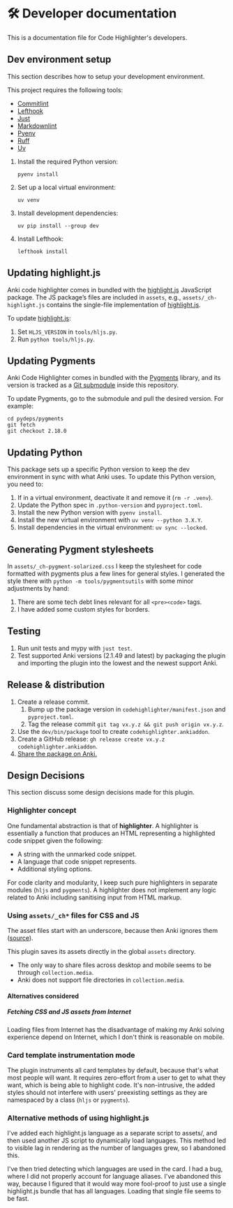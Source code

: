 # 🛠️ Developer documentation

This is a documentation file for Code Highlighter's developers.

## Dev environment setup

This section describes how to setup your development environment.

This project requires the following tools:

- [Commitlint]
- [Lefthook]
- [Just]
- [Markdownlint]
- [Pyenv]
- [Ruff]
- [Uv]

1. Install the required Python version:

   ```shell
   pyenv install
   ```

1. Set up a local virtual environment:

   ```shell
   uv venv
   ```

1. Install development dependencies:

   ```shell
   uv pip install --group dev
   ```

1. Install Lefthook:

   ```shell
   lefthook install
   ```

## Updating highlight.js

Anki code highlighter comes in bundled with the [highlight.js][hljs] JavaScript
package. The JS package’s files are included in `assets`, e.g.,
`assets/_ch-highlight.js` contains the single-file implementation of
[highlight.js][hljs].

To update [highlight.js][hljs]:

1. Set `HLJS_VERSION` in `tools/hljs.py`.
1. Run `python tools/hljs.py`.

## Updating Pygments

Anki Code Highlighter comes in bundled with the [Pygments] library, and its
version is tracked as a [Git
submodule](https://git-scm.com/book/en/v2/Git-Tools-Submodules) inside this
repository.

To update Pygments, go to the submodule and pull the desired version. For
example:

```shell
cd pydeps/pygments
git fetch
git checkout 2.18.0
```

## Updating Python

This package sets up a specific Python version to keep the dev environment in
sync with what Anki uses. To update this Python version, you need to:

1. If in a virtual environment, deactivate it and remove it (`rm -r .venv`).
2. Update the Python spec in `.python-version` and `pyproject.toml`.
3. Install the new Python version with `pyenv install`.
4. Install the new virtual environment with `uv venv --python 3.X.Y`.
5. Install dependencies in the virtual environment: `uv sync --locked`.

## Generating Pygment stylesheets

In `assets/_ch-pygment-solarized.css` I keep the stylesheet for code formatted
with pygments plus a few lines for general styles. I generated the style there
with `python -m tools/pygmentsutils` with some minor adjustments by hand:

1. There are some tech debt lines relevant for all `<pre><code>` tags.
2. I have added some custom styles for borders.

## Testing

1. Run unit tests and mypy with `just test`.
2. Test supported Anki versions (2.1.49 and latest) by packaging the plugin and
   importing the plugin into the lowest and the newest support Anki.

## Release & distribution

1. Create a release commit.
   1. Bump up the package version in `codehighlighter/manifest.json`
      and `pyproject.toml`.
   2. Tag the release commit `git tag vx.y.z && git push origin vx.y.z`.
1. Use the `dev/bin/package` tool to create `codehighlighter.ankiaddon`.
1. Create a GitHub release: `gh release create vx.y.z codehighlighter.ankiaddon`.
1. [Share the package on Anki.](https://addon-docs.ankiweb.net/#/sharing)

## Design Decisions

This section discuss some design decisions made for this plugin.

### Highlighter concept

One fundamental abstraction is that of **highlighter**. A highlighter is
essentially a function that produces an HTML representing a highlighted code
snippet given the following:

- A string with the unmarked code snippet.
- A language that code snippet represents.
- Additional styling options.

For code clarity and modularity, I keep such pure highlighters in separate
modules (`hljs` and `pygments`). A highlighter does not implement any logic
related to Anki including sanitising input from HTML markup.

### Using `assets/_ch*` files for CSS and JS

The asset files start with an underscore, because then Anki ignores them
([source](https://anki.tenderapp.com/discussions/ankidesktop/39510-anki-is-completely-ignoring-media-files-starting-with-underscores-when-cleaning-up)).

This plugin saves its assets directly in the global `assets` directory.

- The only way to share files across desktop and mobile seems to be through
  `collection.media`.
- Anki does not support file directories in `collection.media`.

#### Alternatives considered

##### Fetching CSS and JS assets from Internet

Loading files from Internet has the disadvantage of making my Anki solving
experience depend on Internet, which I don't think is reasonable on mobile.

### Card template instrumentation mode

The plugin instruments all card templates by default, because that's what most
people will want. It requires zero-effort from a user to get to what they want,
which is being able to highlight code. It's non-intrusive, the added styles
should not interfere with users' preexisting settings as they are namespaced by
a class (`hljs` or `pygments`).

### Alternative methods of using highlight.js

I've added each highlight.js language as a separate script to assets/, and then
used another JS script to dynamically load languages. This method led to
visible lag in rendering as the number of languages grew, so I abandoned this.

I've then tried detecting which languages are used in the card. I had a bug,
where I did not properly account for language aliases. I've abandoned this way,
because I figured that it would way more fool-proof to just use a single
highlight.js bundle that has all languages. Loading that single file seems to
be fast.

[Commitlint]: https://github.com/conventional-changelog/commitlint
[Lefthook]: https://github.com/evilmartians/lefthook
[Just]: https://github.com/casey/just
[Markdownlint]: https://github.com/igorshubovych/markdownlint-cli
[Pyenv]: https://github.com/pyenv/pyenv
[Pygments]: https://github.com/pygments/pygments
[Ruff]: https://github.com/astral-sh/ruff
[hljs]: https://highlightjs.org/
[Uv]: https://docs.astral.sh/uv/

